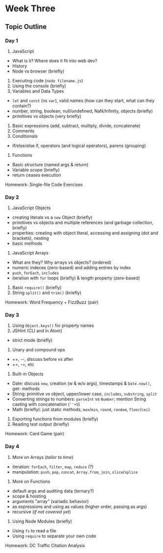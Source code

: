 # Week Three

## Topic Outline

### Day 1

1. JavaScript
  * What is it? Where does it fit into web dev?
  * History
  * Node vs browser (briefly)
1. Executing code (`node filename.js`)
1. Using the console (briefly)
1. Variables and Data Types
  * `let` and `const` (vs `var`), valid names (how can they start, what can they contain?)
  * number, string, boolean, null/undefined, NaN/Infinity, objects (briefly)
  * primitives vs objects (very briefly)
1. Basic expressions (add, subtract, multiply, divide, concatenate)
1. Comments
1. Conditionals
  * if/else/else if, operators (and logical operators), parens (grouping)
1. Functions
  * Basic structure (named args & return)
  * Variable scope (briefly)
  * return ceases execution

Homework: Single-file Code Exercises

### Day 2

1. JavaScript Objects
  * creating literals vs a `new` Object (briefly)
  * primitives vs objects and multiple references (and garbage collection, briefly)
  * properties: creating with object literal, accessing and assigning (dot and brackets), nesting
  * basic methods
1. JavaScript Arrays
  * What are they? Why arrays vs objects? (ordered)
  * numeric indeces (zero-based) and adding entries by index
  * `push`, `forEach`, `includes`
  * iteration with `for` loops (briefly) & length property (zero-based)
1. Basic `require()` (briefly)
1. String `split()` and `trim()` (briefly)

Homework: Word Frequency + FizzBuzz (pair)

### Day 3

1. Using `Object.keys()` for property names
1. JSHint (CLI and in Atom)
  * strict mode (briefly)
1. Unary and compound ops
  * ++, --, discuss before vs after
  * +=, -=, etc
1. Built-in Objects
  * Date: discuss `new`, creation (w & w/o args), timestamps & `Date.now()`, get- methods
  * String: primitive vs object, upper/lower case, `includes`, `substring`, `split`
  * Converting strings to numbers: `parseInt` vs `Number`; mention String casting with concatenation (`''+5`)
  * Math (briefly): just static methods, `max`/`min`, `round`, `random`, `floor`/`ceil`
1. Exporting functions from modules (briefly)
1. Reading test output (briefly)

Homework: Card Game (pair)

### Day 4

1. More on Arrays (_tailor to time_)
  * iteration: `forEach`, `filter`, `map`, `reduce` (?)
  * manipulation: `push`, `pop`, `concat`, `Array.from`, `join`, `slice`/`splice`
1. More on Functions
  * default args and auditing data (ternary?)
  * scope & hoisting
  * arguments "array" (variadic behavior)
  * as expressions and using as values (higher order, passing as args)
  * recursive (_if not covered yet_)
1. Using Node Modules (briefly)
  * Using `fs` to read a file
  * Using `require` to separate your own code

Homework: DC Traffic Citation Analysis
